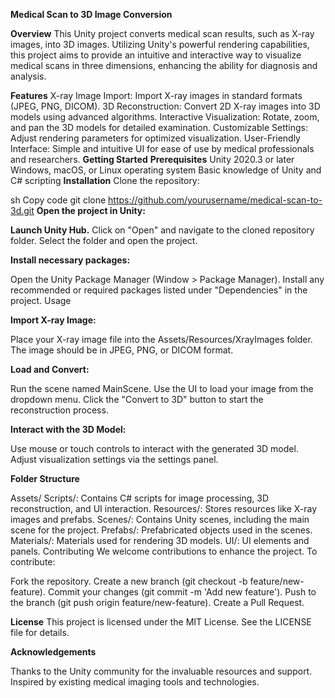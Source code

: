 __Medical Scan to 3D Image Conversion__

__Overview__
This Unity project converts medical scan results, such as X-ray images, into 3D images. Utilizing Unity's powerful rendering capabilities, this project aims to provide an intuitive and interactive way to visualize medical scans in three dimensions, enhancing the ability for diagnosis and analysis.

__Features__
X-ray Image Import: Import X-ray images in standard formats (JPEG, PNG, DICOM).
3D Reconstruction: Convert 2D X-ray images into 3D models using advanced algorithms.
Interactive Visualization: Rotate, zoom, and pan the 3D models for detailed examination.
Customizable Settings: Adjust rendering parameters for optimized visualization.
User-Friendly Interface: Simple and intuitive UI for ease of use by medical professionals and researchers.
__Getting Started__
__Prerequisites__
Unity 2020.3 or later
Windows, macOS, or Linux operating system
Basic knowledge of Unity and C# scripting
__Installation__
Clone the repository:

sh
Copy code
git clone https://github.com/yourusername/medical-scan-to-3d.git
__Open the project in Unity:__

__Launch Unity Hub.__
Click on "Open" and navigate to the cloned repository folder.
Select the folder and open the project.

__Install necessary packages:__

Open the Unity Package Manager (Window > Package Manager).
Install any recommended or required packages listed under "Dependencies" in the project.
Usage

__Import X-ray Image:__

Place your X-ray image file into the Assets/Resources/XrayImages folder.
The image should be in JPEG, PNG, or DICOM format.

__Load and Convert:__

Run the scene named MainScene.
Use the UI to load your image from the dropdown menu.
Click the "Convert to 3D" button to start the reconstruction process.

__Interact with the 3D Model:__

Use mouse or touch controls to interact with the generated 3D model.
Adjust visualization settings via the settings panel.

__Folder Structure__

Assets/
Scripts/: Contains C# scripts for image processing, 3D reconstruction, and UI interaction.
Resources/: Stores resources like X-ray images and prefabs.
Scenes/: Contains Unity scenes, including the main scene for the project.
Prefabs/: Prefabricated objects used in the scenes.
Materials/: Materials used for rendering 3D models.
UI/: UI elements and panels.
Contributing
We welcome contributions to enhance the project. To contribute:

Fork the repository.
Create a new branch (git checkout -b feature/new-feature).
Commit your changes (git commit -m 'Add new feature').
Push to the branch (git push origin feature/new-feature).
Create a Pull Request.

__License__
This project is licensed under the MIT License. See the LICENSE file for details.

__Acknowledgements__

Thanks to the Unity community for the invaluable resources and support.
Inspired by existing medical imaging tools and technologies.
